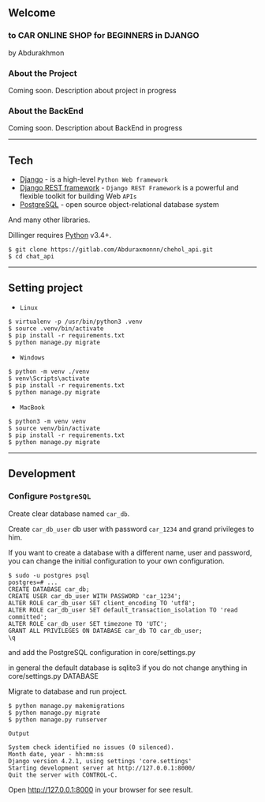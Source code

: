 ## Welcome
### to CAR ONLINE SHOP for BEGINNERS in DJANGO 
by Abdurakhmon


### About the Project
Coming soon. Description about project in progress

### About the BackEnd
Coming soon. Description about BackEnd in progress

***

## Tech

* [Django](https://www.djangoproject.com/) - is a high-level `Python Web framework`
* [Django REST framework](https://www.django-rest-framework.org/) - `Django REST Framework` is a powerful and flexible toolkit for building Web `APIs`
* [PostgreSQL](https://www.postgresql.org/) - open source object-relational database system

And many other libraries.

Dillinger requires [Python](https://www.python.org) v3.4+.

```shell
$ git clone https://gitlab.com/Abduraxmonnn/chehol_api.git
$ cd chat_api
```

***

## Setting project

* `Linux`
```shell
$ virtualenv -p /usr/bin/python3 .venv
$ source .venv/bin/activate
$ pip install -r requirements.txt
$ python manage.py migrate
```

* `Windows`
```shell
$ python -m venv ./venv
$ venv\Scripts\activate
$ pip install -r requirements.txt
$ python manage.py migrate
```

* `MacBook`
```shell
$ python3 -m venv venv
$ source venv/bin/activate
$ pip install -r requirements.txt
$ python manage.py migrate
```

***

## Development
### Configure `PostgreSQL`
Create clear database named `car_db`.

Create `car_db_user` db user with password `car_1234` and grand privileges to him.

If you want to create a database with a different name, user and password, you can change the initial configuration to your own configuration.
```shell
$ sudo -u postgres psql
postgres=# ...
CREATE DATABASE car_db;
CREATE USER car_db_user WITH PASSWORD 'car_1234';
ALTER ROLE car_db_user SET client_encoding TO 'utf8';
ALTER ROLE car_db_user SET default_transaction_isolation TO 'read committed';
ALTER ROLE car_db_user SET timezone TO 'UTC';
GRANT ALL PRIVILEGES ON DATABASE car_db TO car_db_user;
\q
```
and add the PostgreSQL configuration in core/settings.py

in general the default database is sqlite3 if you do not change anything in core/settings.py DATABASE

Migrate to database and run project.
```shell
$ python manage.py makemigrations
$ python manage.py migrate
$ python manage.py runserver
```
`Output`
```shell
System check identified no issues (0 silenced).
Month date, year - hh:mm:ss
Django version 4.2.1, using settings 'core.settings'
Starting development server at http://127.0.0.1:8000/
Quit the server with CONTROL-C.
```
Open http://127.0.0.1:8000 in your browser for see result.
